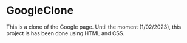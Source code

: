 # GoogleClone
This is a clone of the Google page.
Until the moment (1/02/2023), this project is has been done using HTML and CSS.
